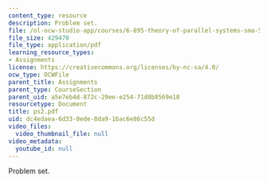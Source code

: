 ```yaml
---
content_type: resource
description: Problem set.
file: /ol-ocw-studio-app/courses/6-895-theory-of-parallel-systems-sma-5509-fall-2003/dc4edaea6d330ede8da916ac6e86c55d_ps2.pdf
file_size: 429470
file_type: application/pdf
learning_resource_types:
- Assignments
license: https://creativecommons.org/licenses/by-nc-sa/4.0/
ocw_type: OCWFile
parent_title: Assignments
parent_type: CourseSection
parent_uid: a5e7eb4d-872c-29ee-e254-71d8b8569e10
resourcetype: Document
title: ps2.pdf
uid: dc4edaea-6d33-0ede-8da9-16ac6e86c55d
video_files:
  video_thumbnail_file: null
video_metadata:
  youtube_id: null
---
```

Problem set.